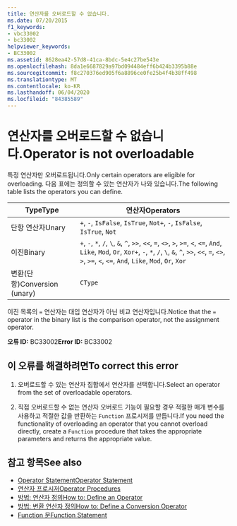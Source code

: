 ```yaml
---
title: 연산자를 오버로드할 수 없습니다.
ms.date: 07/20/2015
f1_keywords:
- vbc33002
- bc33002
helpviewer_keywords:
- BC33002
ms.assetid: 8628ea42-57d8-41ca-8bdc-5e4c27be543e
ms.openlocfilehash: 8da1e6687829a97bd094484eff6b424b3395b88e
ms.sourcegitcommit: f8c270376ed905f6a8896ce0fe25b4f4b38ff498
ms.translationtype: MT
ms.contentlocale: ko-KR
ms.lasthandoff: 06/04/2020
ms.locfileid: "84385589"
---
```

# <a name="operator-is-not-overloadable"></a><span data-ttu-id="81fa9-102">연산자를 오버로드할 수 없습니다.</span><span class="sxs-lookup"><span data-stu-id="81fa9-102">Operator is not overloadable</span></span>
<span data-ttu-id="81fa9-103">특정 연산자만 오버로드됩니다.</span><span class="sxs-lookup"><span data-stu-id="81fa9-103">Only certain operators are eligible for overloading.</span></span> <span data-ttu-id="81fa9-104">다음 표에는 정의할 수 있는 연산자가 나와 있습니다.</span><span class="sxs-lookup"><span data-stu-id="81fa9-104">The following table lists the operators you can define.</span></span>  
  
|<span data-ttu-id="81fa9-105">Type</span><span class="sxs-lookup"><span data-stu-id="81fa9-105">Type</span></span>|<span data-ttu-id="81fa9-106">연산자</span><span class="sxs-lookup"><span data-stu-id="81fa9-106">Operators</span></span>|  
|----------|---------------|  
|<span data-ttu-id="81fa9-107">단항 연산자</span><span class="sxs-lookup"><span data-stu-id="81fa9-107">Unary</span></span>|<span data-ttu-id="81fa9-108">`+`, `-`, `IsFalse`, `IsTrue`, `Not`</span><span class="sxs-lookup"><span data-stu-id="81fa9-108">`+`, `-`, `IsFalse`, `IsTrue`, `Not`</span></span>|  
|<span data-ttu-id="81fa9-109">이진</span><span class="sxs-lookup"><span data-stu-id="81fa9-109">Binary</span></span>|<span data-ttu-id="81fa9-110">`+`, `-`, `*`, `/`, `\`, `&`, `^`, `>>`, `<<`, `=`, `<>`, `>`, `>=`, `<`, `<=`, `And`, `Like`, `Mod`, `Or`, `Xor`</span><span class="sxs-lookup"><span data-stu-id="81fa9-110">`+`, `-`, `*`, `/`, `\`, `&`, `^`, `>>`, `<<`, `=`, `<>`, `>`, `>=`, `<`, `<=`, `And`, `Like`, `Mod`, `Or`, `Xor`</span></span>|  
|<span data-ttu-id="81fa9-111">변환(단항)</span><span class="sxs-lookup"><span data-stu-id="81fa9-111">Conversion (unary)</span></span>|`CType`|  
  
 <span data-ttu-id="81fa9-112">이진 목록의 `=` 연산자는 대입 연산자가 아닌 비교 연산자입니다.</span><span class="sxs-lookup"><span data-stu-id="81fa9-112">Notice that the `=` operator in the binary list is the comparison operator, not the assignment operator.</span></span>  
  
 <span data-ttu-id="81fa9-113">**오류 ID:** BC33002</span><span class="sxs-lookup"><span data-stu-id="81fa9-113">**Error ID:** BC33002</span></span>  
  
## <a name="to-correct-this-error"></a><span data-ttu-id="81fa9-114">이 오류를 해결하려면</span><span class="sxs-lookup"><span data-stu-id="81fa9-114">To correct this error</span></span>  
  
1. <span data-ttu-id="81fa9-115">오버로드할 수 있는 연산자 집합에서 연산자를 선택합니다.</span><span class="sxs-lookup"><span data-stu-id="81fa9-115">Select an operator from the set of overloadable operators.</span></span>  
  
2. <span data-ttu-id="81fa9-116">직접 오버로드할 수 없는 연산자 오버로드 기능이 필요할 경우 적절한 매개 변수를 사용하고 적절한 값을 반환하는 `Function` 프로시저를 만듭니다.</span><span class="sxs-lookup"><span data-stu-id="81fa9-116">If you need the functionality of overloading an operator that you cannot overload directly, create a `Function` procedure that takes the appropriate parameters and returns the appropriate value.</span></span>  
  
## <a name="see-also"></a><span data-ttu-id="81fa9-117">참고 항목</span><span class="sxs-lookup"><span data-stu-id="81fa9-117">See also</span></span>

- [<span data-ttu-id="81fa9-118">Operator Statement</span><span class="sxs-lookup"><span data-stu-id="81fa9-118">Operator Statement</span></span>](../language-reference/statements/operator-statement.md)
- [<span data-ttu-id="81fa9-119">연산자 프로시저</span><span class="sxs-lookup"><span data-stu-id="81fa9-119">Operator Procedures</span></span>](../programming-guide/language-features/procedures/operator-procedures.md)
- [<span data-ttu-id="81fa9-120">방법: 연산자 정의</span><span class="sxs-lookup"><span data-stu-id="81fa9-120">How to: Define an Operator</span></span>](../programming-guide/language-features/procedures/how-to-define-an-operator.md)
- [<span data-ttu-id="81fa9-121">방법: 변환 연산자 정의</span><span class="sxs-lookup"><span data-stu-id="81fa9-121">How to: Define a Conversion Operator</span></span>](../programming-guide/language-features/procedures/how-to-define-a-conversion-operator.md)
- [<span data-ttu-id="81fa9-122">Function 문</span><span class="sxs-lookup"><span data-stu-id="81fa9-122">Function Statement</span></span>](../language-reference/statements/function-statement.md)
